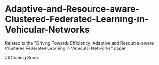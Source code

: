 # Adaptive-and-Resource-aware-Clustered-Federated-Learning-in-Vehicular-Networks
Related to the "Driving Towards Efficiency: Adaptive and Resource-aware Clustered Federated Learning in Vehicular Networks" paper

##Coming Soon...
